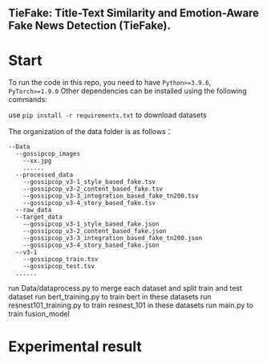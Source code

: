 ## TieFake: Title-Text Similarity and Emotion-Aware Fake News Detection (TieFake).
# Start

To run the code in this repo, you need to have `Python>=3.9.6`, `PyTorch>=1.9.0`
Other dependencies can be installed using the following commands:

use `pip install -r requirements.txt` to download datasets

The organization of the data folder is as follows：
```
--Data
  --gossipcop_images
    --xx.jpg
    ......
  --processed_data
    --gossipcop_v3-1_style_based_fake.tsv
    --gossipcop_v3-2_content_based_fake.tsv
    --gossipcop_v3-3_integration_based_fake_tn200.tsv
    --gossipcop_v3-4_story_based_fake.tsv
  --raw_data
  --target_data
    --gossipcop_v3-1_style_based_fake.json
    --gossipcop_v3-2_content_based_fake.json
    --gossipcop_v3-3_integration_based_fake_tn200.json
    --gossipcop_v3-4_story_based_fake.json
  --v3-1
    --gossipcop_train.tsv
    --gossipcop_test.tsv
  ......
```

run Data/dataprocess.py to merge each dataset and split train and test dataset
run bert_training.py to train bert in these datasets
run resnest101_training.py to train resnest_101 in these datasets
run main.py to train fusion_model

# Experimental result 



